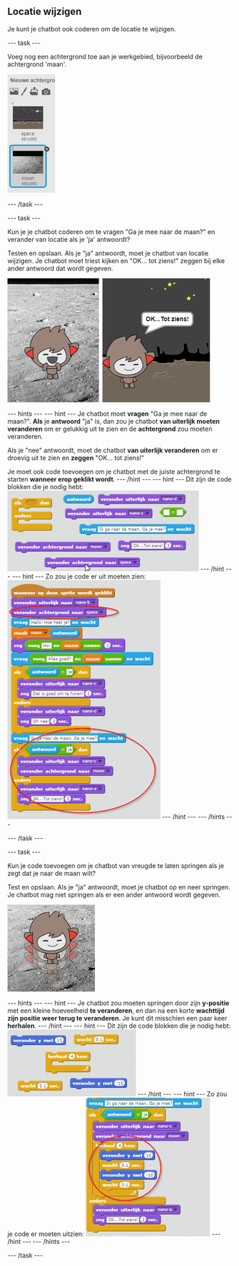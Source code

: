## Locatie wijzigen

Je kunt je chatbot ook coderen om de locatie te wijzigen.

--- task ---

Voeg nog een achtergrond toe aan je werkgebied, bijvoorbeeld de achtergrond 'maan'.

![Adding a 'moon' backdrop](images/chatbot-moon.png)

--- /task ---

--- task ---

Kun je je chatbot coderen om te vragen "Ga je mee naar de maan?" en verander van locatie als je 'ja' antwoordt?

Testen en opslaan. Als je "ja" antwoordt, moet je chatbot van locatie wijzigen. Je chatbot moet triest kijken en "OK... tot ziens!" zeggen bij elke ander antwoord dat wordt gegeven.

![Testing a changing backdrop](images/chatbot-backdrop-test.png)

--- hints --- --- hint --- Je chatbot moet **vragen** "Ga je mee naar de maan?". **Als** je **antwoord** "ja" is, dan zou je chatbot **van uiterlijk moeten veranderen** om er gelukkig uit te zien en de **achtergrond** zou moeten veranderen.

Als je "nee" antwoordt, moet de chatbot **van uiterlijk veranderen** om er droevig uit te zien en **zeggen** "OK... tot ziens!"

Je moet ook code toevoegen om je chatbot met de juiste achtergrond te starten **wanneer erop geklikt wordt**. --- /hint --- --- hint --- Dit zijn de code blokken die je nodig hebt: ![Blocks for changing the backdrop](images/chatbot-backdrop-blocks.png) --- /hint --- --- hint --- Zo zou je code er uit moeten zien: ![Code for changing the backdrop](images/chatbot-backdrop-code.png) --- /hint --- --- /hints ---

--- /task ---

--- task ---

Kun je code toevoegen om je chatbot van vreugde te laten springen als je zegt dat je naar de maan wilt?

Test en opslaan. Als je "ja" antwoordt, moet je chatbot op en neer springen. Je chatbot mag niet springen als er een ander antwoord wordt gegeven.

![Testing a jumping ChatBot](images/chatbot-jump-test.png)

--- hints --- --- hint --- Je chatbot zou moeten springen door zijn **y-positie** met een kleine hoeveelheid **te veranderen**, en dan na een korte **wachttijd zijn positie weer terug te veranderen**. Je kunt dit misschien een paar keer **herhalen**. --- /hint --- --- hint --- Dit zijn de code blokken die je nodig hebt: ![Blocks for a jumping ChatBot](images/chatbot-jump-blocks.png) --- /hint --- --- hint --- Zo zou je code er moeten uitzien: ![Code for a jumping ChatBot](images/chatbot-jump-code.png) --- /hint --- --- /hints ---

--- /task ---